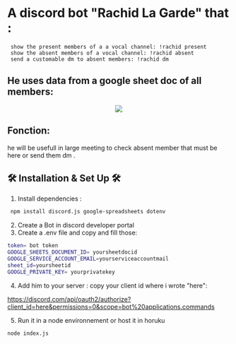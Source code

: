# A discord bot "Rachid La Garde" that :

     show the present members of a a vocal channel: !rachid present
     show the absent members of a vocal channel: !rachid absent
     send a customable dm to absent members: !rachid dm 

## He uses data from a google sheet doc of all members:

  <div align="center">
  <img src="https://i.ibb.co/jr0ttcF/chrome-sbt-T1gejc-C.png" />
</div>


## Fonction:

 he will be usefull in large meeting to check absent member that must be here or send them dm .

 ## 🛠 Installation & Set Up 🛠

1. Install dependencies :
  ```sh
   npm install discord.js google-spreadsheets dotenv
   ```  
2. Create a Bot in discord developer portal
3. Create a .env file and copy and fill those:
```sh
token= bot token
GOOGLE_SHEETS_DOCUMENT_ID= yoursheetdocid
GOOGLE_SERVICE_ACCOUNT_EMAIL=yourserviceaccountmail
sheet_id=yoursheetid
GOOGLE_PRIVATE_KEY= yourprivatekey
```
4. Add him to your server :
copy your client id where i wrote "here":

https://discord.com/api/oauth2/authorize?client_id=here&permissions=0&scope=bot%20applications.commands

5. Run it in a node environnement or host it in horuku
```sh
node index.js
```
